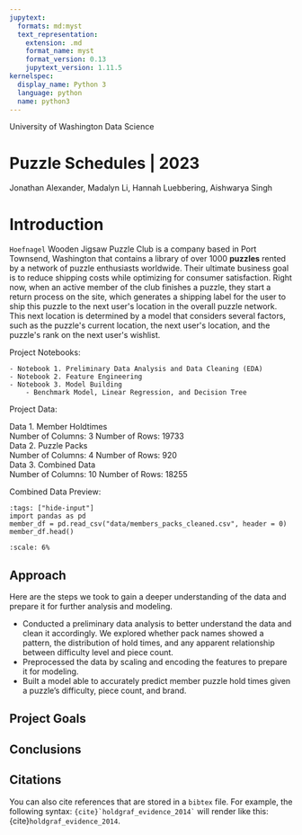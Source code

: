 ```yaml
---
jupytext:
  formats: md:myst
  text_representation:
    extension: .md
    format_name: myst
    format_version: 0.13
    jupytext_version: 1.11.5
kernelspec:
  display_name: Python 3
  language: python
  name: python3
---
```



<div class = "header">

<div class = "topheader">
<span class = "school">University of Washington</span>
<span class = "department">Data Science</span>
</div>


<h1 class="bottomheader"> Puzzle Schedules | 2023</h1>

</div>




<div class = "authors">

<p>Jonathan Alexander, Madalyn Li, Hannah Luebbering, Aishwarya Singh</p>

</div>



<h1> Introduction </h1>


<p class="about">

`Hoefnagel` Wooden Jigsaw Puzzle Club is a company based in Port Townsend, Washington that contains a library of over 1000 **puzzles** rented by a network of puzzle enthusiasts worldwide. Their ultimate business goal is to reduce shipping costs while optimizing for consumer satisfaction. Right now, when an active member of the club finishes a puzzle, they start a return process on the site, which generates a shipping label for the user to ship this puzzle to the next user's location in the overall puzzle network. This next location is determined by a model that considers several factors, such as the puzzle's current location, the next user's location, and the puzzle's rank on the next user's wishlist. 

</p>





<span class = "toc">Project Notebooks:</span>

```{seealso}
- Notebook 1. Preliminary Data Analysis and Data Cleaning (EDA)
- Notebook 2. Feature Engineering
- Notebook 3. Model Building
    - Benchmark Model, Linear Regression, and Decision Tree

```






<span class = "toc">Project Data:</span>

<div class = "mygrid">
<div class = "data">
<span class = "dataset">Data 1. Member Holdtimes</span>
<div class = "myicon 1"></div>
<span class = "vars">Number of Columns: 3</span>
<span class = "vars">Number of Rows: 19733</span>
</div>

<div class = "data">
<span class = "dataset">Data 2. Puzzle Packs</span>
<div class = "myicon 2"></div>
<span class = "vars">Number of Columns: 4</span>
<span class = "vars">Number of Rows: 920</span>
</div>

<div class = "data">
<span class = "dataset">Data 3. Combined Data</span>
<div class = "myicon 3"></div>
<span class = "vars">Number of Columns: 10</span>
<span class = "vars">Number of Rows: 18255</span>
</div>

</div>



<span class = "toc">Combined Data Preview: </span>



```{code-cell}
:tags: ["hide-input"]
import pandas as pd
member_df = pd.read_csv("data/members_packs_cleaned.csv", header = 0)
member_df.head()
```


```{figure} /_static/images/hold_times_dist.png
:scale: 6%
```




## Approach 


Here are the steps we took to gain a deeper understanding of the data and prepare it for further analysis and modeling.

- Conducted a preliminary data analysis to better understand the data and clean it accordingly. We explored whether pack names showed a pattern, the distribution of hold times, and any apparent relationship between difficulty level and piece count.
- Preprocessed the data by scaling and encoding the features to prepare it for modeling.
- Built a model able to accurately predict member puzzle hold times given a puzzle’s difficulty, piece count, and brand.




## Project Goals 


## Conclusions

















## Citations

You can also cite references that are stored in a `bibtex` file. For example,
the following syntax: `` {cite}`holdgraf_evidence_2014` `` will render like
this: {cite}`holdgraf_evidence_2014`.



```{bibliography}
```

